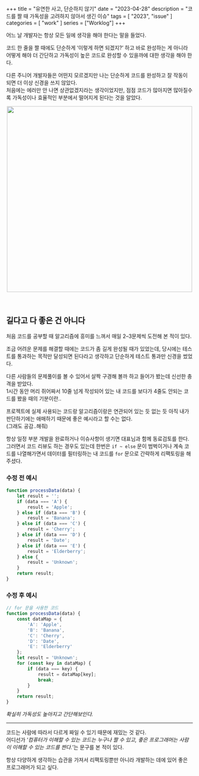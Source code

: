 +++
title = "유연한 사고, 단순하지 않기"
date = "2023-04-28"
description = "코드를 짤 때 가독성을 고려하지 않아서 생긴 이슈"
tags = [
    "2023",
    "issue"
]
categories = [
    "work"
]
series = ["Worklog"]
+++

어느 날 개발자는 항상 모든 일에 생각을 해야 한다는 말을 들었다.

코드 한 줄을 짤 때에도 단순하게 ‘이렇게 하면 되겠지?’ 하고 바로 완성하는 게 아니라 어떻게 해야 더 간단하고 가독성이 높은 코드로 완성할 수 있을까에 대한 생각을 해야 한다.

다른 주니어 개발자들은 어떤지 모르겠지만 나는 단순하게 코드를 완성하고 잘 작동이 되면 더 이상 신경을 쓰지 않았다. <br> 처음에는 에러만 안 나면 상관없겠지라는 생각이었지만, 점점 코드가 많아지면 많아질수록 가독성이나 효율적인 부분에서 떨어지게 된다는 것을 알았다.

<p align="center"><img src="https://github.com/kmseunh/blog/assets/105186724/4814cdda-194e-466a-8592-b102d05c7a4d" width="500"></p>

<!--more-->

<br>

## 길다고 다 좋은 건 아니다

처음 코드를 공부할 때 알고리즘에 흥미를 느껴서 매일 2–3문제씩 도전해 본 적이 있다.

조금 어려운 문제를 해결할 때에는 코드가 좀 길게 완성될 때가 있었는데, 당시에는 테스트를 통과하는 목적만 달성되면 된다라고 생각하고 단순하게 테스트 통과만 신경을 썼었다.

다른 사람들의 문제풀이를 볼 수 있어서 살짝 구경해 볼까 하고 들어가 봤는데 신선한 충격을 받았다. <br> 1시간 동안 머리 쥐어짜서 10줄 넘게 작성되어 있는 내 코드를 보다가 4줄도 안되는 코드를 봤을 때의 기분이란..

프로젝트에 실제 사용되는 코드랑 알고리즘이랑은 연관되어 있는 듯 없는 듯 아직 내가 판단하기에는 애매하기 때문에 좋은 예시라고 할 수는 없다. <br> (그래도 공감..해줘)

항상 일정 부분 개발을 완료하거나 이슈사항이 생기면 대표님과 함께 동료검토를 한다. <br> 그러면서 코드 리뷰도 하는 경우도 있는데 한번은 `if ~ else` 문이 범벅이거나 계속 코드를 나열해가면서 데이터를 필터링하는 내 코드를 `for` 문으로 간략하게 리팩토링을 해주셨다.

### 수정 전 예시

```js
function processData(data) {
    let result = '';
    if (data === 'A') {
        result = 'Apple';
    } else if (data === 'B') {
        result = 'Banana';
    } else if (data === 'C') {
        result = 'Cherry';
    } else if (data === 'D') {
        result = 'Date';
    } else if (data === 'E') {
        result = 'Elderberry';
    } else {
        result = 'Unknown';
    }
    return result;
}
```

### 수정 후 예시

```js
// for 문을 사용한 코드
function processData(data) {
    const dataMap = {
        'A': 'Apple',
        'B': 'Banana',
        'C': 'Cherry',
        'D': 'Date',
        'E': 'Elderberry'
    };
    let result = 'Unknown';
    for (const key in dataMap) {
        if (data === key) {
            result = dataMap[key];
            break;
        }
    }
    return result;
}
```

_확실히 가독성도 높아지고 간단해보인다._

<hr>

코드는 사람에 따라서 다르게 짜일 수 있기 때문에 재밌는 것 같다. <br> 어디선가 ‘_컴퓨터가 이해할 수 있는 코드는 누구나 짤 수 있고, 좋은 프로그래머는 사람이 이해할 수 있는 코드를 짠다._’는 문구를 본 적이 있다.

항상 다양하게 생각하는 습관을 가져서 리팩토링뿐만 아니라 개발하는 데에 있어 좋은 프로그래머가 되고 싶다.
